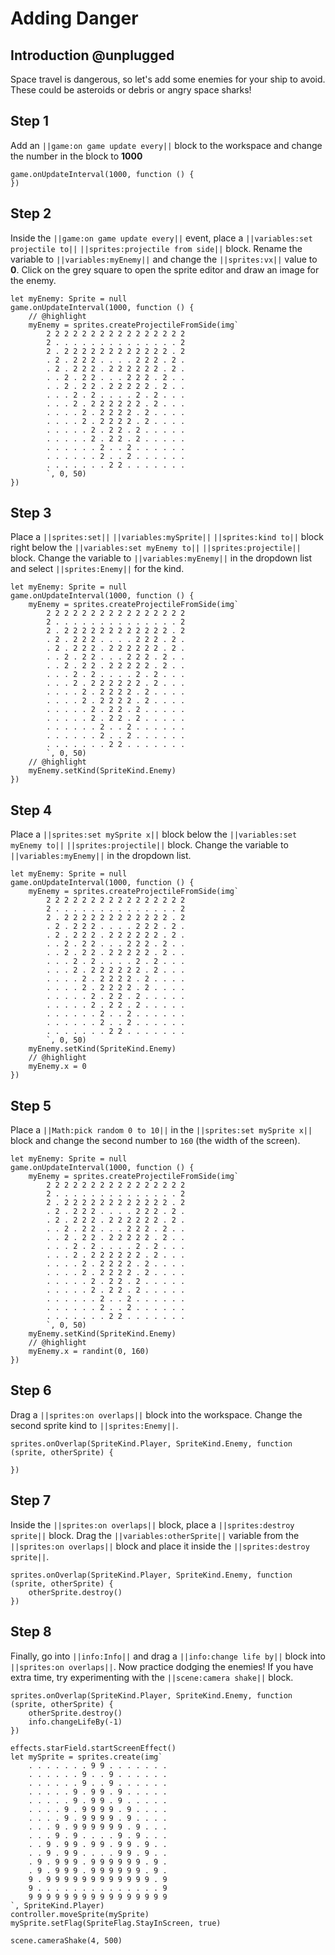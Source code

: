 # Adding Danger

## Introduction @unplugged

Space travel is dangerous, so let's add some enemies for your ship to avoid.
These could be asteroids or debris or angry space sharks!

## Step 1

Add an ``||game:on game update every||`` block to the workspace and change 
the number in the block to **1000**

```blocks
game.onUpdateInterval(1000, function () {
})
```

## Step 2

Inside the ``||game:on game update every||`` event, place a 
``||variables:set projectile to||`` ``||sprites:projectile from side||`` block.
Rename the variable to ``||variables:myEnemy||`` and change the 
``||sprites:vx||`` value to **0**. Click on the grey square to open the sprite 
editor and draw an image for the enemy.

```blocks
let myEnemy: Sprite = null
game.onUpdateInterval(1000, function () {
    // @highlight
    myEnemy = sprites.createProjectileFromSide(img`
        2 2 2 2 2 2 2 2 2 2 2 2 2 2 2 2 
        2 . . . . . . . . . . . . . . 2 
        2 . 2 2 2 2 2 2 2 2 2 2 2 2 . 2 
        . 2 . 2 2 2 . . . . 2 2 2 . 2 . 
        . 2 . 2 2 2 . 2 2 2 2 2 2 . 2 . 
        . . 2 . 2 2 . . . 2 2 2 . 2 . . 
        . . 2 . 2 2 . 2 2 2 2 2 . 2 . . 
        . . . 2 . 2 . . . . 2 . 2 . . . 
        . . . 2 . 2 2 2 2 2 2 . 2 . . . 
        . . . . 2 . 2 2 2 2 . 2 . . . . 
        . . . . 2 . 2 2 2 2 . 2 . . . . 
        . . . . . 2 . 2 2 . 2 . . . . . 
        . . . . . 2 . 2 2 . 2 . . . . . 
        . . . . . . 2 . . 2 . . . . . . 
        . . . . . . 2 . . 2 . . . . . . 
        . . . . . . . 2 2 . . . . . . . 
        `, 0, 50)
})
```

## Step 3

Place a ``||sprites:set||`` ``||variables:mySprite||`` ``||sprites:kind to||`` 
block right below the ``||variables:set myEnemy to||`` ``||sprites:projectile||`` 
block. Change the variable to ``||variables:myEnemy||`` in the dropdown list and
select ``||sprites:Enemy||`` for the kind.

```blocks
let myEnemy: Sprite = null
game.onUpdateInterval(1000, function () {
    myEnemy = sprites.createProjectileFromSide(img`
        2 2 2 2 2 2 2 2 2 2 2 2 2 2 2 2 
        2 . . . . . . . . . . . . . . 2 
        2 . 2 2 2 2 2 2 2 2 2 2 2 2 . 2 
        . 2 . 2 2 2 . . . . 2 2 2 . 2 . 
        . 2 . 2 2 2 . 2 2 2 2 2 2 . 2 . 
        . . 2 . 2 2 . . . 2 2 2 . 2 . . 
        . . 2 . 2 2 . 2 2 2 2 2 . 2 . . 
        . . . 2 . 2 . . . . 2 . 2 . . . 
        . . . 2 . 2 2 2 2 2 2 . 2 . . . 
        . . . . 2 . 2 2 2 2 . 2 . . . . 
        . . . . 2 . 2 2 2 2 . 2 . . . . 
        . . . . . 2 . 2 2 . 2 . . . . . 
        . . . . . 2 . 2 2 . 2 . . . . . 
        . . . . . . 2 . . 2 . . . . . . 
        . . . . . . 2 . . 2 . . . . . . 
        . . . . . . . 2 2 . . . . . . . 
        `, 0, 50)
    // @highlight
    myEnemy.setKind(SpriteKind.Enemy)
})
```
## Step 4

Place a ``||sprites:set mySprite x||`` block below the ``||variables:set myEnemy to||`` ``||sprites:projectile||`` block. Change
the variable to ``||variables:myEnemy||`` in the dropdown list.


```blocks
let myEnemy: Sprite = null
game.onUpdateInterval(1000, function () {
    myEnemy = sprites.createProjectileFromSide(img`
        2 2 2 2 2 2 2 2 2 2 2 2 2 2 2 2 
        2 . . . . . . . . . . . . . . 2 
        2 . 2 2 2 2 2 2 2 2 2 2 2 2 . 2 
        . 2 . 2 2 2 . . . . 2 2 2 . 2 . 
        . 2 . 2 2 2 . 2 2 2 2 2 2 . 2 . 
        . . 2 . 2 2 . . . 2 2 2 . 2 . . 
        . . 2 . 2 2 . 2 2 2 2 2 . 2 . . 
        . . . 2 . 2 . . . . 2 . 2 . . . 
        . . . 2 . 2 2 2 2 2 2 . 2 . . . 
        . . . . 2 . 2 2 2 2 . 2 . . . . 
        . . . . 2 . 2 2 2 2 . 2 . . . . 
        . . . . . 2 . 2 2 . 2 . . . . . 
        . . . . . 2 . 2 2 . 2 . . . . . 
        . . . . . . 2 . . 2 . . . . . . 
        . . . . . . 2 . . 2 . . . . . . 
        . . . . . . . 2 2 . . . . . . . 
        `, 0, 50)
    myEnemy.setKind(SpriteKind.Enemy)
    // @highlight
    myEnemy.x = 0
})
```

## Step 5

Place a ``||Math:pick random 0 to 10||`` in the ``||sprites:set mySprite x||`` 
block and change the second number to `160` (the width of the screen).

```blocks
let myEnemy: Sprite = null
game.onUpdateInterval(1000, function () {
    myEnemy = sprites.createProjectileFromSide(img`
        2 2 2 2 2 2 2 2 2 2 2 2 2 2 2 2 
        2 . . . . . . . . . . . . . . 2 
        2 . 2 2 2 2 2 2 2 2 2 2 2 2 . 2 
        . 2 . 2 2 2 . . . . 2 2 2 . 2 . 
        . 2 . 2 2 2 . 2 2 2 2 2 2 . 2 . 
        . . 2 . 2 2 . . . 2 2 2 . 2 . . 
        . . 2 . 2 2 . 2 2 2 2 2 . 2 . . 
        . . . 2 . 2 . . . . 2 . 2 . . . 
        . . . 2 . 2 2 2 2 2 2 . 2 . . . 
        . . . . 2 . 2 2 2 2 . 2 . . . . 
        . . . . 2 . 2 2 2 2 . 2 . . . . 
        . . . . . 2 . 2 2 . 2 . . . . . 
        . . . . . 2 . 2 2 . 2 . . . . . 
        . . . . . . 2 . . 2 . . . . . . 
        . . . . . . 2 . . 2 . . . . . . 
        . . . . . . . 2 2 . . . . . . . 
        `, 0, 50)
    myEnemy.setKind(SpriteKind.Enemy)
    // @highlight
    myEnemy.x = randint(0, 160)
})
```

## Step 6

Drag a ``||sprites:on overlaps||`` block into the workspace. Change the second 
sprite kind to ``||sprites:Enemy||``.

```blocks
sprites.onOverlap(SpriteKind.Player, SpriteKind.Enemy, function (sprite, otherSprite) {

})
```

## Step 7

Inside the ``||sprites:on overlaps||`` block, place a ``||sprites:destroy sprite||`` block. Drag the
``||variables:otherSprite||`` variable from the ``||sprites:on overlaps||`` block and place it inside
the  ``||sprites:destroy sprite||``.

```blocks
sprites.onOverlap(SpriteKind.Player, SpriteKind.Enemy, function (sprite, otherSprite) {
    otherSprite.destroy()
})
```

## Step 8

Finally, go into ``||info:Info||`` and drag a ``||info:change life by||`` block 
into ``||sprites:on overlaps||``. Now practice dodging the enemies! If you have 
extra time, try experimenting with the ``||scene:camera shake||`` block.

```blocks
sprites.onOverlap(SpriteKind.Player, SpriteKind.Enemy, function (sprite, otherSprite) {
    otherSprite.destroy()
    info.changeLifeBy(-1)
})
```

```template
effects.starField.startScreenEffect()
let mySprite = sprites.create(img`
    . . . . . . . 9 9 . . . . . . .
    . . . . . . 9 . . 9 . . . . . .
    . . . . . . 9 . . 9 . . . . . .
    . . . . . 9 . 9 9 . 9 . . . . .
    . . . . . 9 . 9 9 . 9 . . . . .
    . . . . 9 . 9 9 9 9 . 9 . . . .
    . . . . 9 . 9 9 9 9 . 9 . . . .
    . . . 9 . 9 9 9 9 9 9 . 9 . . .
    . . . 9 . 9 . . . . 9 . 9 . . .
    . . 9 . 9 9 . 9 9 . 9 9 . 9 . .
    . . 9 . 9 9 . . . . 9 9 . 9 . .
    . 9 . 9 9 9 . 9 9 9 9 9 9 . 9 .
    . 9 . 9 9 9 . 9 9 9 9 9 9 . 9 .
    9 . 9 9 9 9 9 9 9 9 9 9 9 9 . 9
    9 . . . . . . . . . . . . . . 9
    9 9 9 9 9 9 9 9 9 9 9 9 9 9 9 9
`, SpriteKind.Player)
controller.moveSprite(mySprite)
mySprite.setFlag(SpriteFlag.StayInScreen, true)
```

```ghost
scene.cameraShake(4, 500)
```
